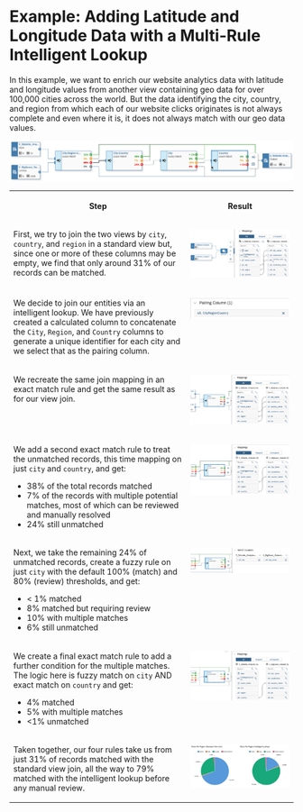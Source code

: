 <!-- loiodfd5ffd26d804073aeb3ef95bc8917ca -->

# Example: Adding Latitude and Longitude Data with a Multi-Rule Intelligent Lookup

In this example, we want to enrich our website analytics data with latitude and longitude values from another view containing geo data for over 100,000 cities across the world. But the data identifying the city, country, and region from which each of our website clicks originates is not always complete and even where it is, it does not always match with our geo data values.

![](images/IL_Multi-Rule_Example_d8d7134.png)


<table>
<tr>
<th valign="top">

Step



</th>
<th valign="top">

Result



</th>
</tr>
<tr>
<td valign="top">

First, we try to join the two views by `city`, `country`, and `region` in a standard view but, since one or more of these columns may be empty, we find that only around 31% of our records can be matched.



</td>
<td valign="top">

![](images/IL_Multi-Rule_Example_-_Join_651bff4.png)



</td>
</tr>
<tr>
<td valign="top">

We decide to join our entities via an intelligent lookup. We have previously created a calculated column to concatenate the `City`, `Region`, and `Country` columns to generate a unique identifier for each city and we select that as the pairing column.



</td>
<td valign="top">

![](images/IL_Multi-Rule_Example_-_Pairing_Column_36819ee.png)



</td>
</tr>
<tr>
<td valign="top">

We recreate the same join mapping in an exact match rule and get the same result as for our view join.



</td>
<td valign="top">

![](images/IL_Multi-Rule_Example_-_Rule_1_933a016.png)



</td>
</tr>
<tr>
<td valign="top">

We add a second exact match rule to treat the unmatched records, this time mapping on just `city` and `country`, and get:

-   38% of the total records matched
-   7% of the records with multiple potential matches, most of which can be reviewed and manually resolved
-   24% still unmatched



</td>
<td valign="top">

![](images/IL_Multi-Rule_Example_-_Rule_2_c9870f0.png)



</td>
</tr>
<tr>
<td valign="top">

Next, we take the remaining 24% of unmatched records, create a fuzzy rule on just `city` with the default 100% \(match\) and 80% \(review\) thresholds, and get:

-   < 1% matched
-   8% matched but requiring review
-   10% with multiple matches
-   6% still unmatched



</td>
<td valign="top">

![](images/IL_Multi-Rule_Example_-_Rule_3_ec1b278.png)



</td>
</tr>
<tr>
<td valign="top">

We create a final exact match rule to add a further condition for the multiple matches. The logic here is fuzzy match on `city` AND exact match on `country` and get:

-   4% matched
-   5% with multiple matches
-   <1% unmatched



</td>
<td valign="top">

![](images/IL_Multi-Rule_Example_-_Rule_4_cd6c3cb.png)



</td>
</tr>
<tr>
<td valign="top">

Taken together, our four rules take us from just 31% of records matched with the standard view join, all the way to 79% matched with the intelligent lookup before any manual review.



</td>
<td valign="top">

![](images/IL_Pie_Chart_Compare_3137108.png)



</td>
</tr>
</table>

